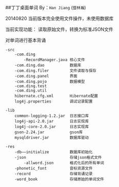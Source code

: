 
##丁丁桌面单词
By：`Han Jiang` (`暨林瀚`)

20140820 当前版本完全使用文件操作，未使用数据库

当前实现功能：
读取原始文件，转换为标准JSON文件

对单词进行基本背诵

```
-src
	-com.ding
		-RecordManager.java 核心文件
	-com.ding.dao			数据库
	-com.ding.filer			文件读取与保存
	-com.ding.panel			界面
	-com.ding.pojo			数据模型
	-com.ding.test
	-com.ding.util
	hibernate.cfg.xml		Hibernate配置
	log4j.properties		调试记录配置
	
-lib
	common-logging-1.2.jar	日志接口库
	log4j-api-2.0.jar		日志实现库
	log4j-core-2.0.jar		日志实现库
	gson-2.24.jar			gson库
	mysqldriver.jar			数据库驱动
	
-res
	-db——initialize			数据库初始化
	-json	   				存储json格式文件
		-allword.json		格式化后的所有单词
	-phonetic_font   		音标资源文件
	-record	 				存储背诵记录
	-word_book 				存储原始的单词文件
```
